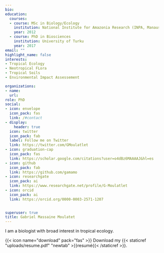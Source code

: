 ```yaml
---
bio:
education:
  courses:
  - course: MSc in Biology/Ecology
    institution: National Institute for Amazonia Research (INPA, Manaus, Brazil)
    year: 2012
  - course: PhD in Biosciences
    institution: University of Turku
    year: 2017
email: ""
highlight_name: false
interests:
- Tropical Ecology
- Neotropical FLora
- Tropical Soils
- Environmental Impact Assessement

organizations:
- name: 
  url: 
role: PhD
social:
- icon: envelope
  icon_pack: fas
  link: /#contact
- display:
    header: true
  icon: twitter
  icon_pack: fab
  label: Follow me on Twitter
  link: https://twitter.com/GMoulatlet
- icon: graduation-cap
  icon_pack: fas
  link: https://scholar.google.com/citations?user=o4dBz6MAAAAJ&hl=es
- icon: github
  icon_pack: fab
  link: https://github.com/gamamo
- icon: researchgate
  icon_pack: ai
  link: https://www.researchgate.net/profile/G-Moulatlet
- icon: orcid
  icon_pack: ai
  link: https://orcid.org/0000-0003-2571-1207

  
superuser: true
title: Gabriel Massaine Moulatet
---
```


I am a biologist with broad interest in tropical ecology. 

{{< icon name="download" pack="fas" >}} Download my {{< staticref "uploads/resume.pdf" "newtab" >}}resumé{{< /staticref >}}.

